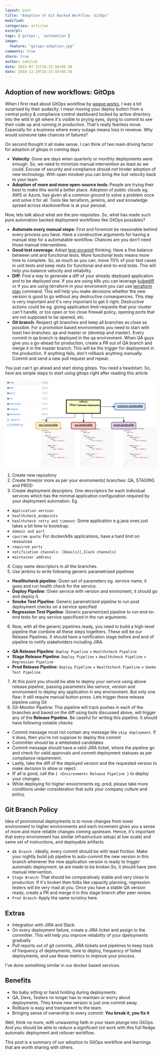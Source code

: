 ```yaml
---
layout: post
title: "Adoption of Git Backed Workflow: GitOps"
modified:
categories: articles
excerpt:
tags: ['gitops', 'automation']
image:
  feature: "gitops-adoption.jpg"
comments: true
share: true
author: sahilsk
date: 2015-07-21T16:25:58+05:30  
date: 2018-12-29T16:33:43+05:30
---
```


Adoption of new workflows: GitOps
---

When I first read about GitOps workflow by [weave.works](https://www.weave.works/blog/gitops-operations-by-pull-request), I was a bit surprised by their audacity.
I mean moving your deploy button from a central policy & compliance control dashboard locked by active directory into the wild in git where it's visible to prying eyes, dying to commit to see their code up and running in production. That's really fearless move. Especially for a business where every outage means loss in revenue. Why would someone take chances of failures?

On second thought it all make sense. I can think of two main driving factor for adoption of gitops in coming days

- **Velocity**: Gone are days when quarterly or monthly deployments were enough. So, we need to minimize manual intervention as least as we could. Excuse of security and compliance should not hinder adoption of new technology. With open mindset you can bring the lost velocity back to your team
- **Adoption of more and more open-source tools**: People are trying their best to make this world a better place. Adoption of public clouds eg. AWS or Azure, has given all a common ground to solve a problem once and solve it for all. Tools like terraform, jenkins, and vast knowledge spread across stackoverflow is at your perusal.


Now, lets talk about what are the pre-requisites. So, what has made such pure automation backed deployment workflows like GitOps possibles?


- **Automate every manual steps**: First and foremost be reasonable behind every process you have. Have a constructive arguments for having a manual step for a automatable workflow. Chances are you don't need those manual interventions.
- **Good test coverage**: Adopt [test-pyramid](https://martinfowler.com/bliki/TestPyramid.html) thinking. Have a fine balance between unit and functional tests. More functional tests means more time to complete. So, as much as you can, move 70% of your test cases in unit tests and keep rests for functional and end-to-end tests. This will help you balance velocity and reliability.
- **Diff**: Find a way to generate a diff of your already deployed application and to be deployed one. If you are using k8s you can leverage [kubediff](https://github.com/weaveworks/kubediff) or if you are using terraform in your enviroment you can use [terraform plan](https://www.terraform.io/docs/commands/plan.html) command. This will help you make decisions whether the new version is good to go without any destructive consequences. This step is very important and it's very important to get it right. Destructive actions could be eg. giving application limit-requests that your cluster can't handle, or too open or too close firewall policy, opening ports that are not supposed to be opened, etc.
- **Git branch**: Respect git branches  and keep all branches as close as possible. For a promotion based environments you need to start with least two branches:  qa and master or (develop and master). Every commit in qa branch is deployed in the qa environment. When QA guys give you a go-ahead for production, create a PR out of QA branch and merge it in the master branch. This will be the trigger for deployment in the production. If anything fails, don't rollback anything manually. Commit and send a new pull request and repeat.


You just can't go ahead and start doing gitops. You need a headstart. So, here are simple steps to start using gitops right after reading this article


![GitOps Workflow](/images/gitops-gitrepo.jpg)

1. Create new repository
2. Create three(or more as per your enviroments) branches: QA, STAGING and PROD
3. Create deployment desciptors. One descriptors for each individual services which has the minimal application configuration required by your deployment automation. Eg.
  - `Application version`
  - `healthcheck_endpoints`
  - `healthcheck retry and timeout`: Some application e.g java ones just takes a bit time to bootstrap.
  - `domain and port`
  - `cpu/ram quota`: For docker/k8s applications, have a hard limit on resources
  - `required ports`
  - `notification channels: [Emails][,Slack channels]`
  - `maintainer address`

4. Copy same descriptors in all the branches.
5. Use jenkins to write following generic parametrized pipelines
  - **Healthcheck pipeline**: Given set of parameters eg. service name, it goes and run health check for the service. 
  - **Deploy Pipeline**: Given service with version and enviroment, it should go and deploy it.
  - **Smoke Test Pipeline**: Generic parametrized pipeline to run post deployment checks on a service specified
  - **Regression Test Pipeline**: Generic parametrized pipeline to run end-to-end tests for any service specificed in the run arguments.
6. Now, with all the generic pipelines ready, you need to build a high-level pipeline that combine all these steps togethers. These will be our Release Pipelines. It should have a notification stage before and end of pipeline to notify stakeholders including JIRA.
  - **QA Release Pipeline**:  `Deploy Pipeline` + `Healthcheck Pipeline`
  - **Stage Release Pipeline**: `Deploy Pipeline` + `Healthcheck Pipeline` + `Regression Pipeline`
  - **Prod Release Pipeline**: `Deploy Pipeline` + `Healthcheck Pipeline` + `Smoke Test Pipeline`
7. At this point you should be able to deploy your serivce using above release pipeline, passing parameters like serivce, version and environment to deploy any application in any envrionment. But only one flaw: It still require manual button press. Lets trigger these release pipeline using Git
8. Git-Monitor Pipeline: This pipeline will track pushes in each of the branches and based on the diff using tools discussed above, will trigger any of the **Release Pipeline**. Be caseful for writing this pipeline. It should have following notable checks
  - Commit message must not contain any message like `skip deployment`. If it does, then you're not suppose to deploy this commit
  - Committer should be a whitelisted candidates
  - Commit message should have a valid JIRA ticket, where the pipeline go and check for valid approvals and commit deployment statuses as per compliance requirement.
  - Lastly, take the diff of the deployed version and the requested version to make decision to allow or reject.
  - IF all is good, call the `{ <Environment> Release Pipeline }` to deploy your changes.
  - While deploying for higher enviornments eg. prod, please take more conditions under consideration that suits your company culture and policy.


Git Branch Policy
---

Idea of promotional deployments is to move changes from lower environment to higher environments and each increment gives you a sense of more and more reliable changes coming upstream. Hence, it's important that every environment has similar infrastructure setup( at low scale) and same set of instructions, and deployable artifacts.

- `QA Branch` : Ideally, every commit should be with least friction. Make your nightly build job pipeline to auto-commit the new version in this branch whenever the new application version is ready to trigger automatic deployment. `QA` are made to be broken.So, it should have zero manual intervention.
- `Stage Branch`: That should be comparatively stable and very close to production. If it's broken then folks like capacity planning, regression testers will be very mad at you. Once you have a stable QA version ready, create a PR and merge it in this stage branch after peer review.
- `Prod Branch`: Apply the same scrutiny here.

Extras
---

- Integration with JIRA and Slack.
- On every deployment failure, create a JIRA ticket and assign to the committer. This will help you improve reliability of your dpeloyments gradually
- Pull reports out of git commits, JIRA tickets and pipelines to keep track of frequency of deployments, time to deploy, frequency of failed deployments, and use these metrics to improve your process.


I've done something similar in our docker based services.

Benefits
---

- No baby sitting or hand holding during deployments.
- QA, Devs, Testers no longer has to maintain or worry about deployments. They know new version is just one commit away.
- Rollback is easy and transparent to the team.
- Bringing sense of ownership to every commit: **You break it, you fix it**


Well, think no more, with unwavering faith in your team plunge into GitOps. And you should be able to reduce a significant toil work with this full fledge automatic deployment and rollover workflow.

This post is a summary of our adoption to GitOps workflow and learnings that are worth sharing with others.


